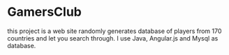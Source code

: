 # GamersClub

this project is a web site
randomly generates database of players from 170 countries and let you search through.
I use Java, Angular.js and Mysql as database.
